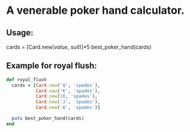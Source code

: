 # A venerable poker hand calculator.

## Usage:
cards = [Card.new(*value*, *suit*)]*5
best_poker_hand(cards)

## Example for royal flush:

```ruby
def royal_flush
  cards = [Card.new('Q', 'spades'),
           Card.new('K', 'spades'),
           Card.new(10, 'spades'),
           Card.new('J', 'spades'),
           Card.new('A', 'spades')]

  puts best_poker_hand(cards)
end
```